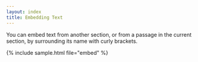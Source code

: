 ```yaml
---
layout: index
title: Embedding Text
---
```


You can embed text from another section, or from a passage in the current section, by surrounding its name with curly brackets.

{% include sample.html file="embed" %}